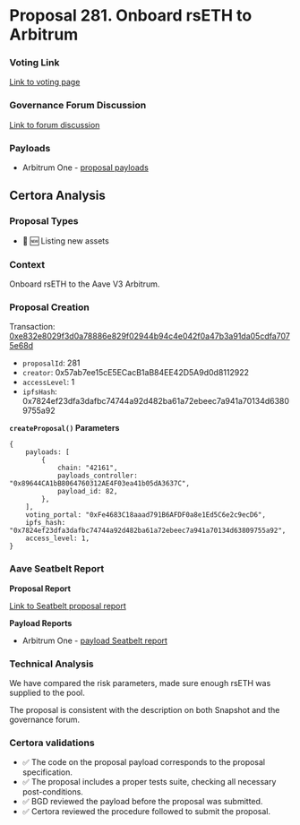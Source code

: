 # Proposal 281.  Onboard rsETH to Arbitrum

### Voting Link
[Link to voting page](https://vote.onaave.com/proposal/?proposalId=281)

### Governance Forum Discussion
[Link to forum discussion](https://governance.aave.com/t/arfc-onboard-rseth-to-arbitrum-and-base-v3-instances/20741)

### Payloads

* Arbitrum One - [proposal payloads](https://arbiscan.io/address/0x4E3FC84748541ED0d20dFA41f5E5c38bB0D66Cfe)


## Certora Analysis

### Proposal Types

* :gem: :new: Listing new assets


### Context
Onboard rsETH to the Aave V3 Arbitrum.

### Proposal Creation
Transaction: [0xe832e8029f3d0a78886e829f02944b94c4e042f0a47b3a91da05cdfa7075e68d](https://etherscan.io/tx/0xe832e8029f3d0a78886e829f02944b94c4e042f0a47b3a91da05cdfa7075e68d)
- `proposalId`: 281
- `creator`: 0x57ab7ee15cE5ECacB1aB84EE42D5A9d0d8112922
- `accessLevel`: 1
- `ipfsHash`: 0x7824ef23dfa3dafbc74744a92d482ba61a72ebeec7a941a70134d63809755a92

**`createProposal()` Parameters**
```
{
    payloads: [
        {
            chain: "42161",
            payloads_controller: "0x89644CA1bB8064760312AE4F03ea41b05dA3637C",
            payload_id: 82,
        },
    ],
    voting_portal: "0xFe4683C18aaad791B6AFDF0a8e1Ed5C6e2c9ecD6",
    ipfs_hash: "0x7824ef23dfa3dafbc74744a92d482ba61a72ebeec7a941a70134d63809755a92",
    access_level: 1,
}
```

### Aave Seatbelt Report
**Proposal Report**

[Link to Seatbelt proposal report](https://github.com/bgd-labs/seatbelt-gov-v3/blob/main/reports/proposals/281.md)

**Payload Reports**

* Arbitrum One - [payload Seatbelt report](https://github.com/bgd-labs/seatbelt-gov-v3/blob/main/reports/payloads/42161/0x89644CA1bB8064760312AE4F03ea41b05dA3637C/82.md)


### Technical Analysis
We have compared the risk parameters, made sure enough rsETH was supplied to the pool.

The proposal is consistent with the description on both Snapshot and the governance forum.

### Certora validations
* :white_check_mark: The code on the proposal payload corresponds to the proposal specification.
* :white_check_mark: The proposal includes a proper tests suite, checking all necessary post-conditions.
* :white_check_mark: BGD reviewed the payload before the proposal was submitted.
* :white_check_mark: Certora reviewed the procedure followed to submit the proposal.